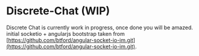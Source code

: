 Discrete-Chat (WIP)
===================

Discrete Chat is currently work in progress, once done you will be amazed. initial socketio + angularjs bootstrap taken from [https://github.com/btford/angular-socket-io-im.git](https://github.com/btford/angular-socket-io-im.git).
